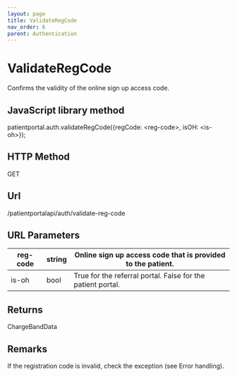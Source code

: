 ```yaml
---
layout: page
title: ValidateRegCode
nav_order: 6
parent: Authentication
---
```


# ValidateRegCode

Confirms the validity of the online sign up access code.

## JavaScript library method

patientportal.auth.validateRegCode({regCode: &lt;reg-code&gt;, isOH: &lt;is-oh&gt;});

## HTTP Method

GET

## ****Url****

/patientportalapi/auth/validate-reg-code

## URL Parameters

| reg-code | string | Online sign up access code that is provided to the patient. |
| --- | --- | --- |
| is-oh | bool | True for the referral portal. False for the patient portal. |

## Returns

ChargeBandData

## Remarks

If the registration code is invalid, check the exception (see Error handling).
